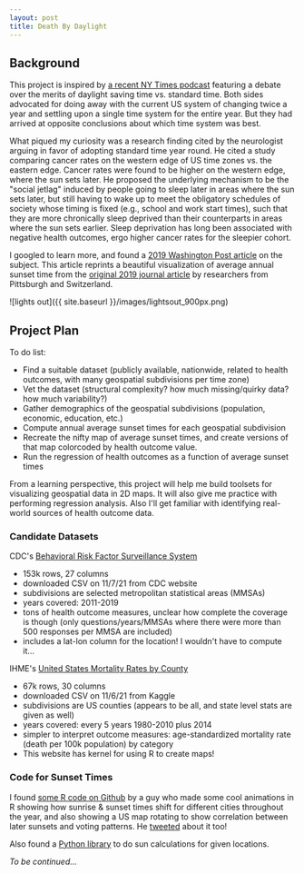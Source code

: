 ```yaml
---
layout: post
title: Death By Daylight
---
```

## Background
This project is inspired by [a recent NY Times podcast](https://www.nytimes.com/2021/11/05/learning/do-you-think-it-is-time-to-get-rid-of-daylight-saving-time.html) featuring a debate over the merits of daylight saving time vs. standard time. Both sides advocated for doing away with the current US system of changing twice a year and settling upon a single time system for the entire year. But they had arrived at opposite conclusions about which time system was best. 

What piqued my curiosity was a research finding cited by the neurologist arguing in favor of adopting standard time year round. He cited a study comparing cancer rates on the western edge of US time zones vs. the eastern edge. Cancer rates were found to be higher on the western edge, where the sun sets later. He proposed the underlying mechanism to be the "social jetlag" induced by people going to sleep later in areas where the sun sets later, but still having to wake up to meet the obligatory schedules of society whose timing is fixed (e.g., school and work start times), such that they are more chronically sleep deprived than their counterparts in areas where the sun sets earlier. Sleep deprivation has long been associated with negative health outcomes, ergo higher cancer rates for the sleepier cohort. 

I googled to learn more, and found a [2019 Washington Post article](https://www.washingtonpost.com/business/2019/04/19/how-living-wrong-side-time-zone-can-be-hazardous-your-health/) on the subject. This article reprints a beautiful visualization of average annual sunset time from the [original 2019 journal article](https://www.sciencedirect.com/science/article/abs/pii/S0167629618309718) by researchers from Pittsburgh and Switzerland. 

![lights out]({{ site.baseurl }}/images/lightsout_900px.png)

## Project Plan
To do list:
- Find a suitable dataset (publicly available, nationwide, related to health outcomes, with many geospatial subdivisions per time zone) 
- Vet the dataset (structural complexity? how much missing/quirky data? how much variability?)
- Gather demographics of the geospatial subdivisions (population, economic, education, etc.)
- Compute annual average sunset times for each geospatial subdivision
- Recreate the nifty map of average sunset times, and create versions of that map colorcoded by health outcome value.
- Run the regression of health outcomes as a function of average sunset times 

From a learning perspective, this project will help me build toolsets for visualizing geospatial data in 2D maps. It will also give me practice with performing regression analysis. Also I'll get familiar with identifying real-world sources of health outcome data.

### Candidate Datasets
CDC's [Behavioral Risk Factor Surveillance System](https://chronicdata.cdc.gov/Behavioral-Risk-Factors/Behavioral-Risk-Factors-Selected-Metropolitan-Area/j32a-sa6u)
- 153k rows, 27 columns
- downloaded CSV on 11/7/21 from CDC website
- subdivisions are selected metropolitan statistical areas (MMSAs)
- years covered: 2011-2019
- tons of health outcome measures, unclear how complete the coverage is though (only questions/years/MMSAs where there were more than 500 responses per MMSA are included)
- includes a lat-lon column for the location! I wouldn't have to compute it...

IHME's [United States Mortality Rates by County](https://www.kaggle.com/IHME/us-countylevel-mortality)
- 67k rows, 30 columns
- downloaded CSV on 11/6/21 from Kaggle
- subdivisions are US counties (appears to be all, and state level stats are given as well)
- years covered: every 5 years 1980-2010 plus 2014
- simpler to interpret outcome measures: age-standardized mortality rate (death per 100k population) by category
- This website has kernel for using R to create maps!

### Code for Sunset Times
I found [some R code on Github](https://gist.github.com/jonspring/78b2124cf9daa351de98b5e031473585) by a guy who made some cool animations in R showing how sunrise & sunset times shift for different cities throughout the year, and also showing a US map rotating to show correlation between later sunsets and voting patterns. He [tweeted](https://twitter.com/JustTheSpring/status/1194355907745865728) about it too!

Also found a [Python library](https://pypi.org/project/suncalc/) to do sun calculations for given locations.

_To be continued..._
